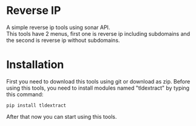 # Reverse IP
A simple reverse ip tools using sonar API. <br/>
This tools have 2 menus, first one is reverse ip including subdomains and the second is reverse ip without subdomains.

# Installation
First you need to download this tools using git or download as zip. Before using this tools, you need to install modules named "tldextract" by typing this command:<br/>
```
pip install tldextract
```
After that now you can start using this tools.
